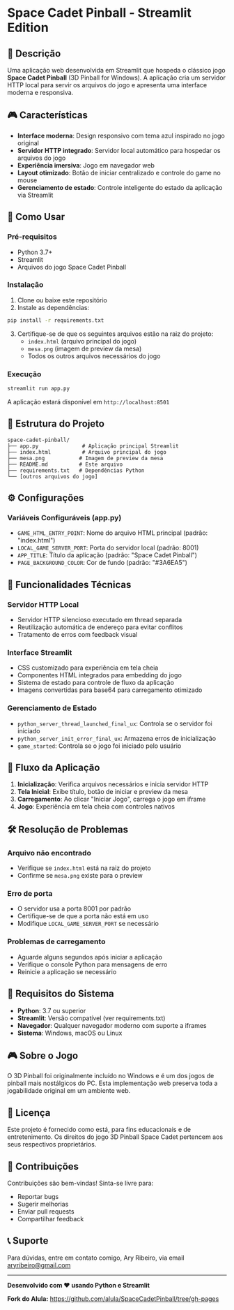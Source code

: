 # Space Cadet Pinball - Streamlit Edition

## 📌 Descrição

Uma aplicação web desenvolvida em Streamlit que hospeda o clássico jogo **Space Cadet Pinball** (3D Pinball for Windows). A aplicação cria um servidor HTTP local para servir os arquivos do jogo e apresenta uma interface moderna e responsiva.

## 🎮 Características

- **Interface moderna**: Design responsivo com tema azul inspirado no jogo original
- **Servidor HTTP integrado**: Servidor local automático para hospedar os arquivos do jogo
- **Experiência imersiva**: Jogo em navegador web
- **Layout otimizado**: Botão de iniciar centralizado e controle do game no mouse
- **Gerenciamento de estado**: Controle inteligente do estado da aplicação via Streamlit

## 🚀 Como Usar

### Pré-requisitos

- Python 3.7+
- Streamlit
- Arquivos do jogo Space Cadet Pinball

### Instalação

1. Clone ou baixe este repositório
2. Instale as dependências:
```bash
pip install -r requirements.txt
```

3. Certifique-se de que os seguintes arquivos estão na raiz do projeto:
   - `index.html` (arquivo principal do jogo)
   - `mesa.png` (imagem de preview da mesa)
   - Todos os outros arquivos necessários do jogo

### Execução

```bash
streamlit run app.py
```

A aplicação estará disponível em `http://localhost:8501`

## 📁 Estrutura do Projeto

```
space-cadet-pinball/
├── app.py              # Aplicação principal Streamlit
├── index.html          # Arquivo principal do jogo
├── mesa.png           # Imagem de preview da mesa
├── README.md          # Este arquivo
├── requirements.txt   # Dependências Python
└── [outros arquivos do jogo]
```

## ⚙️ Configurações

### Variáveis Configuráveis (app.py)

- `GAME_HTML_ENTRY_POINT`: Nome do arquivo HTML principal (padrão: "index.html")
- `LOCAL_GAME_SERVER_PORT`: Porta do servidor local (padrão: 8001)
- `APP_TITLE`: Título da aplicação (padrão: "Space Cadet Pinball")
- `PAGE_BACKGROUND_COLOR`: Cor de fundo (padrão: "#3A6EA5")

## 🔧 Funcionalidades Técnicas

### Servidor HTTP Local
- Servidor HTTP silencioso executado em thread separada
- Reutilização automática de endereço para evitar conflitos
- Tratamento de erros com feedback visual

### Interface Streamlit
- CSS customizado para experiência em tela cheia
- Componentes HTML integrados para embedding do jogo
- Sistema de estado para controle de fluxo da aplicação
- Imagens convertidas para base64 para carregamento otimizado

### Gerenciamento de Estado
- `python_server_thread_launched_final_ux`: Controla se o servidor foi iniciado
- `python_server_init_error_final_ux`: Armazena erros de inicialização
- `game_started`: Controla se o jogo foi iniciado pelo usuário

## 🎯 Fluxo da Aplicação

1. **Inicialização**: Verifica arquivos necessários e inicia servidor HTTP
2. **Tela Inicial**: Exibe título, botão de iniciar e preview da mesa
3. **Carregamento**: Ao clicar "Iniciar Jogo", carrega o jogo em iframe
4. **Jogo**: Experiência em tela cheia com controles nativos

## 🛠️ Resolução de Problemas

### Arquivo não encontrado
- Verifique se `index.html` está na raiz do projeto
- Confirme se `mesa.png` existe para o preview

### Erro de porta
- O servidor usa a porta 8001 por padrão
- Certifique-se de que a porta não está em uso
- Modifique `LOCAL_GAME_SERVER_PORT` se necessário

### Problemas de carregamento
- Aguarde alguns segundos após iniciar a aplicação
- Verifique o console Python para mensagens de erro
- Reinicie a aplicação se necessário

## 📝 Requisitos do Sistema

- **Python**: 3.7 ou superior
- **Streamlit**: Versão compatível (ver requirements.txt)
- **Navegador**: Qualquer navegador moderno com suporte a iframes
- **Sistema**: Windows, macOS ou Linux

## 🎮 Sobre o Jogo

O 3D Pinball foi originalmente incluído no Windows e é um dos jogos de pinball mais nostálgicos do PC. Esta implementação web preserva toda a jogabilidade original em um ambiente web.

## 📄 Licença

Este projeto é fornecido como está, para fins educacionais e de entretenimento. Os direitos do jogo 3D Pinball Space Cadet pertencem aos seus respectivos proprietários.

## 🤝 Contribuições

Contribuições são bem-vindas! Sinta-se livre para:
- Reportar bugs
- Sugerir melhorias
- Enviar pull requests
- Compartilhar feedback

## 📞 Suporte

Para dúvidas, entre em contato comigo, Ary Ribeiro, via email aryribeiro@gmail.com

---

**Desenvolvido com ❤️ usando Python e Streamlit**

**Fork do Alula:** https://github.com/alula/SpaceCadetPinball/tree/gh-pages